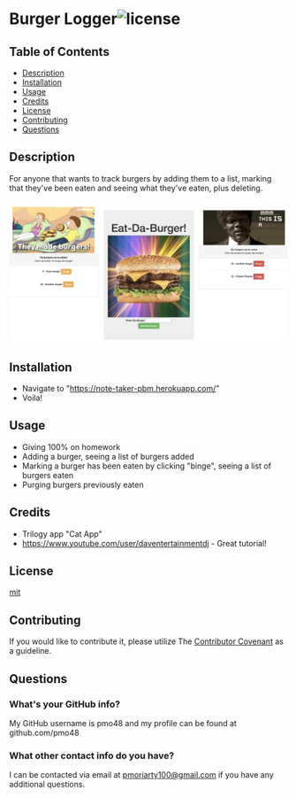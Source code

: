 # Burger Logger![license](https://img.shields.io/github/license/pmo48/employee-template-engine)
    
## Table of Contents

  - [Description](#description)
  - [Installation](#installation)
  - [Usage](#usage)
  - [Credits](#credits)
  - [License](#license)
  - [Contributing](#contributing)
  - [Questions](#questions)
    
## Description
    
For anyone that wants to track burgers by adding them to a list, marking that they've been eaten and seeing what they've eaten, plus deleting. 

![burger-logger](./public/assets/img/burger.png)
    
## Installation
    
- Navigate to "https://note-taker-pbm.herokuapp.com/" 
- Voila!
    
## Usage
    
- Giving 100% on homework
- Adding a burger, seeing a list of burgers added
- Marking a burger has been eaten by clicking "binge", seeing a list of burgers eaten
- Purging burgers previously eaten 

## Credits

- Trilogy app "Cat App"
- https://www.youtube.com/user/daventertainmentdj - Great tutorial! 
    
## License

[mit](https://choosealicense.com/licenses/mit/)
    
## Contributing
    
If you would like to contribute it, please utilize The [Contributor Covenant](https://www.contributor-covenant.org/) as a guideline.
    
## Questions
    
### What's your GitHub info?
    
My GitHub username is pmo48 and my profile can be found at github.com/pmo48
    
### What other contact info do you have?
    
I can be contacted via email at pmoriarty100@gmail.com if you have any additional questions.